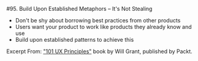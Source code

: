 #95. Build Upon Established Metaphors – It's Not Stealing
-  Don't be shy about borrowing best practices from other products
-  Users want your product to work like products they already know and use
-  Build upon established patterns to achieve this

Excerpt From: ["101 UX Principles"](https://www.packtpub.com/web-development/101-ux-principles) book by Will Grant, published by Packt.
